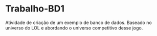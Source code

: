 # Trabalho-BD1
Atividade de criação de um exemplo de banco de dados.
Baseado no universo do LOL e abordando o universo competitivo desse jogo.
